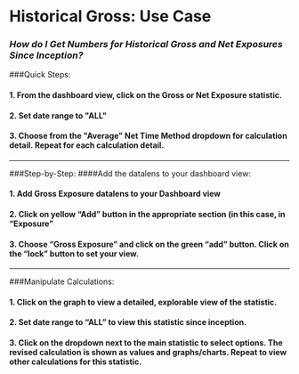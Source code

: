 # Historical Gross: Use Case

### _How do I Get Numbers for Historical Gross and Net Exposures Since Inception?_

###Quick Steps:
#### 1. From the dashboard view, click on the **Gross or Net Exposure** statistic.
#### 2. Set date range to "ALL"
#### 3. Choose from the "Average" Net Time Method dropdown for calculation detail. Repeat for each calculation detail.
***
###Step-by-Step:
####Add the datalens to your dashboard view:
#### 1. Add Gross Exposure datalens to your Dashboard view
#### 2. Click on yellow “Add” button in the appropriate section (in this case, in “Exposure”
#### 3. Choose “Gross Exposure” and click on the green “add” button. Click on the “lock” button to set your view.
***
###Manipulate Calculations:
#### 1. Click on the graph to view a detailed, explorable view of the statistic.
#### 2. Set date range to “ALL” to view this statistic since inception.
#### 3. Click on the dropdown next to the main statistic to select options. The revised calculation is shown as values and graphs/charts. Repeat to view other calculations for this statistic.